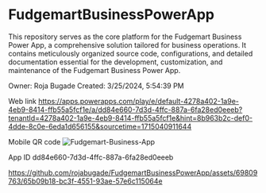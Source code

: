 # FudgemartBusinessPowerApp
This repository serves as the core platform for the Fudgemart Business Power App, a comprehensive solution tailored for business operations. It contains meticulously organized source code, configurations, and detailed documentation essential for the development, customization, and maintenance of the Fudgemart Business Power App.

Owner: Roja Bugade
Created: 3/25/2024, 5:54:39 PM

Web link
https://apps.powerapps.com/play/e/default-4278a402-1a9e-4eb9-8414-ffb55a5fcf1e/a/dd84e660-7d3d-4ffc-887a-6fa28ed0eeeb?tenantId=4278a402-1a9e-4eb9-8414-ffb55a5fcf1e&hint=8b963b2c-def0-4dde-8c0e-6eda1d656155&sourcetime=1715040911644

Mobile QR code
![Fudgemart-Business-App](https://github.com/rojabugade/FudgemartBusinessPowerApp/assets/69809763/9e32434e-3cb0-4156-ae07-7b890171d2f9)

App ID
dd84e660-7d3d-4ffc-887a-6fa28ed0eeeb

https://github.com/rojabugade/FudgemartBusinessPowerApp/assets/69809763/65b09b18-bc3f-4551-93ae-57e6c115064e

